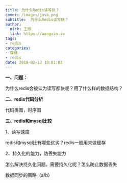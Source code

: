 ```yaml
---
title: 为什么Redis读写快？
cover: /images/java.png
subtitle:  为什么Redis读写快？
author: 
  nick: 王欣
  link: https://wangxin.io
tags: 
- redis
categories: 
- 存储
- redis
date: 2019-02-13 18:01:02  
---
```

**一、问题：**

为什么redis会被认为读写都快呢？用了什么样的数据结构？

**二、redis代码分析**

代码类图，时序图

**三、redis和mysql比较**

1、读写速度

redis和mysql比有哪些优劣？redis一般用来做缓存

2、持久化的能力，防丢失能力

怎么解决持久化问题。需要持久化呢？怎么防止数据丢失

数据同步的策略（a/b）

